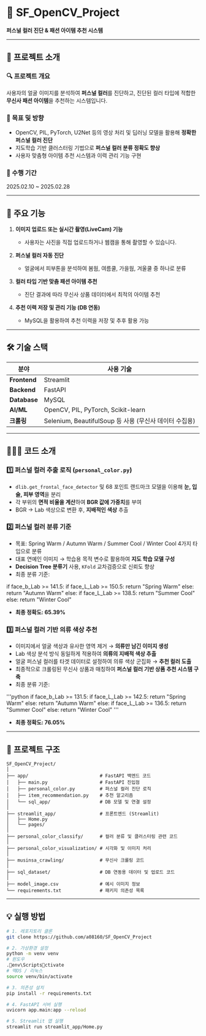 
# 🎨 SF_OpenCV_Project  
**퍼스널 컬러 진단 & 패션 아이템 추천 시스템**

---

## 🧩 프로젝트 소개

### 🔍 프로젝트 개요
사용자의 얼굴 이미지를 분석하여 **퍼스널 컬러**를 진단하고, 진단된 컬러 타입에 적합한 **무신사 패션 아이템**을 추천하는 시스템입니다.  

### 🎯 목표 및 방향
- OpenCV, PIL, PyTorch, U2Net 등의 영상 처리 및 딥러닝 모델을 활용해 **정확한 퍼스널 컬러 진단**
- 지도학습 기반 클러스터링 기법으로 **퍼스널 컬러 분류 정확도 향상**
- 사용자 맞춤형 아이템 추천 시스템과 이력 관리 기능 구현
  
### 📆 수행 기간
2025.02.10 ~ 2025.02.28

---

## 🚀 주요 기능

1. **이미지 업로드 또는 실시간 촬영(LiveCam) 기능**  
   - 사용자는 사진을 직접 업로드하거나 웹캠을 통해 촬영할 수 있습니다.

2. **퍼스널 컬러 자동 진단**  
   - 얼굴에서 피부톤을 분석하여 봄웜, 여름쿨, 가을웜, 겨울쿨 중 하나로 분류

3. **컬러 타입 기반 맞춤 패션 아이템 추천**  
   - 진단 결과에 따라 무신사 상품 데이터에서 최적의 아이템 추천

4. **추천 이력 저장 및 관리 기능 (DB 연동)**  
   - MySQL을 활용하여 추천 이력을 저장 및 추후 활용 가능

---

## 🛠️ 기술 스택

| 분야         | 사용 기술                         |
|------------|----------------------------------|
| **Frontend** | Streamlit                        |
| **Backend**  | FastAPI                          |
| **Database** | MySQL                            |
| **AI/ML**    | OpenCV, PIL, PyTorch, Scikit-learn |
| **크롤링**   | Selenium, BeautifulSoup 등 사용 (무신사 데이터 수집용) |

---

## 🧑🏽‍💻 코드 소개

### 1️⃣ 퍼스널 컬러 추출 로직 (`personal_color.py`)
- `dlib.get_frontal_face_detector` 및 68 포인트 랜드마크 모델을 이용해 **눈, 입술, 피부 영역**을 분리
- 각 부위의 **면적 비율을 계산**하여 **BGR 값에 가중치**를 부여
- BGR → Lab 색상으로 변환 후, **지배적인 색상** 추출

### 2️⃣ 퍼스널 컬러 분류 기준
- 목표: Spring Warm / Autumn Warm / Summer Cool / Winter Cool 4가지 타입으로 분류
- 대표 연예인 이미지 → 학습용 목적 변수로 활용하여 **지도 학습 모델 구성**
- **Decision Tree 분류기** 사용, `KFold` 교차검증으로 신뢰도 향상  
- 최종 분류 기준:

if face_b_Lab >= 141.5:
    if face_L_Lab >= 150.5:
        return "Spring Warm"
    else:
        return "Autumn Warm"
else:
    if face_L_Lab >= 138.5:
        return "Summer Cool"
    else:
        return "Winter Cool"
          
- **최종 정확도: 65.39%**

### 3️⃣ 퍼스널 컬러 기반 의류 색상 추천
- 이미지에서 얼굴 색상과 유사한 영역 제거 → **의류만 남긴 이미지 생성**
- Lab 색상 분석 방식 동일하게 적용하여 **의류의 지배적 색상 추출**
- 얼굴 퍼스널 컬러를 타겟 데이터로 설정하여 의류 색상 군집화 → **추천 컬러 도출**
- 최종적으로 크롤링된 무신사 상품과 매칭하여 **퍼스널 컬러 기반 상품 추천 시스템 구축**
- 최종 분류 기준:

'''python
if face_b_Lab >= 131.5:
    if face_L_Lab >= 142.5:
        return "Spring Warm"
    else:
        return "Autumn Warm"
else:
    if face_L_Lab >= 136.5:
        return "Summer Cool"
    else:
        return "Winter Cool" 
'''

- **최종 정확도: 76.05%**
---

## 📂 프로젝트 구조

```plaintext
SF_OpenCV_Project/
│
├── app/                          # FastAPI 백엔드 코드
│   ├── main.py                   # FastAPI 진입점
│   ├── personal_color.py         # 퍼스널 컬러 진단 로직
│   ├── item_recommendation.py    # 추천 알고리즘
│   └── sql_app/                  # DB 모델 및 연결 설정
│
├── streamlit_app/                # 프론트엔드 (Streamlit)
│   ├── Home.py
│   └── pages/
│
├── personal_color_classify/      # 컬러 분류 및 클러스터링 관련 코드
│
├── personal_color_visualization/ # 시각화 및 이미지 처리
│
├── musinsa_crawling/             # 무신사 크롤링 코드
│
├── sql_dataset/                  # DB 연동용 데이터 및 업로드 코드
│
├── model_image.csv               # 예시 이미지 정보
└── requirements.txt              # 패키지 의존성 목록
```

---

## 💡 실행 방법

```bash
# 1. 레포지토리 클론
git clone https://github.com/a08160/SF_OpenCV_Project

# 2. 가상환경 설정
python -m venv venv
# 윈도우
.env\Scriptsctivate
# 맥OS / 리눅스
source venv/bin/activate

# 3. 의존성 설치
pip install -r requirements.txt

# 4. FastAPI 서버 실행
uvicorn app.main:app --reload

# 5. Streamlit 앱 실행
streamlit run streamlit_app/Home.py
```
